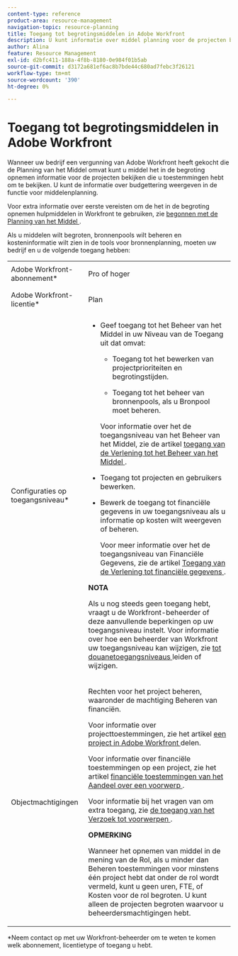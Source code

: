 ```yaml
---
content-type: reference
product-area: resource-management
navigation-topic: resource-planning
title: Toegang tot begrotingsmiddelen in Adobe Workfront
description: U kunt informatie over middel planning voor de projecten bekijken en beheren die u toegang hebt tot mening wanneer u bepaalde montages van het toegangsniveau en de toestemmingen voor uw het werkpunten, gebruikers, baanrollen, en teams hebt.
author: Alina
feature: Resource Management
exl-id: d2bfc411-188a-4f8b-8180-0e984f01b5ab
source-git-commit: d3172a681ef6ac8b7bde44c680ad7febc3f26121
workflow-type: tm+mt
source-wordcount: '390'
ht-degree: 0%

---
```


# Toegang tot begrotingsmiddelen in Adobe Workfront

<!--
<div data-mc-conditions="QuicksilverOrClassic.Draft mode">
<p><b>(LINKED TO PRODUCT</b>: This is also linked to the product, in two different tooltips in the RP:</p>
<p>- the tooltip for the View-only mode of the Budgeted Hours boxes. You gave this link to Vazgen and the team for the tooltip and documented this in this sheet:https://docs.google.com/spreadsheets/d/1zKjNVw_TyfQ474jbY7JorSWTkptMNb5RFCck2IficYs/edit#gid=0</p>
<p>- Also in the tooltip from this issue: https://hub.workfront.com/issue/view?ID=5ca708d00024a39e58b5dbeaceb00939)</p>
<p>This might need to be moved to Resource Management overview and title needs to be changed to "Acces needed to manage resources" when the res manager prerequisite will drop for resource scheduling and the field goes away.</p>
<p>This should be linked from Planning in the Resource Planner - in the Budgeting Resources in the RP area)</p>
</div>
-->

Wanneer uw bedrijf een vergunning van Adobe Workfront heeft gekocht die de Planning van het Middel omvat kunt u middel het in de begroting opnemen informatie voor de projecten bekijken die u toestemmingen hebt om te bekijken. U kunt de informatie over budgettering weergeven in de functie voor middelenplanning.

Voor extra informatie over eerste vereisten om de het in de begroting opnemen hulpmiddelen in Workfront te gebruiken, zie [ begonnen met de Planning van het Middel ](../../resource-mgmt/resource-planning/get-started-resource-planning.md).

Als u middelen wilt begroten, bronnenpools wilt beheren en kosteninformatie wilt zien in de tools voor bronnenplanning, moeten uw bedrijf en u de volgende toegang hebben: 

<table style="table-layout:auto"> 
 <col> 
 <col> 
 <tbody> 
  <tr> 
   <td role="rowheader">Adobe Workfront-abonnement*</td> 
   <td> <p>Pro of hoger</p> </td> 
  </tr> 
  <tr> 
   <td role="rowheader">Adobe Workfront-licentie*</td> 
   <td> <p>Plan </p> </td> 
  </tr> 
  <tr> 
   <td role="rowheader">Configuraties op toegangsniveau*</td> 
   <td> 
    <ul> 
     <li> <p>Geef toegang tot het Beheer van het Middel in uw Niveau van de Toegang uit dat omvat:</p> 
      <ul> 
       <li> <p>Toegang tot het bewerken van projectprioriteiten en begrotingstijden. </p> </li> 
       <li> <p>Toegang tot het beheer van bronnenpools, als u Bronpool moet beheren.</p> </li> 
      </ul> <p>Voor informatie over het de toegangsniveau van het Beheer van het Middel, zie de artikel <a href="../../administration-and-setup/add-users/configure-and-grant-access/grant-access-resource-management.md" class="MCXref xref"> toegang van de Verlening tot het Beheer van het Middel </a>.</p> </li> 
     <li> <p>Toegang tot projecten en gebruikers bewerken. </p> </li> 
     <li> <p> Bewerk de toegang tot financiële gegevens in uw toegangsniveau als u informatie op kosten wilt weergeven of beheren.</p> <p>Voor meer informatie over het de toegangsniveau van Financiële Gegevens, zie de artikel <a href="../../administration-and-setup/add-users/configure-and-grant-access/grant-access-financial.md" class="MCXref xref"> Toegang van de Verlening tot financiële gegevens </a>.</p> </li> 
    </ul>

<p><b> NOTA </b> </p>

<p> Als u nog steeds geen toegang hebt, vraagt u de Workfront-beheerder of deze aanvullende beperkingen op uw toegangsniveau instelt. Voor informatie over hoe een beheerder van Workfront uw toegangsniveau kan wijzigen, zie <a href="../../administration-and-setup/add-users/configure-and-grant-access/create-modify-access-levels.md" class="MCXref xref"> tot douanetoegangsniveaus </a> leiden of wijzigen.</p> </td> 
  </tr> 
  <tr> 
   <td role="rowheader">Objectmachtigingen</td> 
   <td> <p>Rechten voor het project beheren, waaronder de machtiging Beheren van financiën.</p> <p>Voor informatie over projecttoestemmingen, zie het artikel <a href="../../workfront-basics/grant-and-request-access-to-objects/share-a-project.md" class="MCXref xref"> een project in Adobe Workfront </a> delen.</p> <p>Voor informatie over financiële toestemmingen op een project, zie het artikel <a href="../../workfront-basics/grant-and-request-access-to-objects/share-financial-permissions-object.md"><a href="../../workfront-basics/grant-and-request-access-to-objects/share-financial-permissions-object.md" class="MCXref xref"> financiële toestemmingen van het Aandeel over een voorwerp </a></a>.</p> <p>Voor informatie bij het vragen van om extra toegang, zie <a href="../../workfront-basics/grant-and-request-access-to-objects/request-access.md"> de toegang van het Verzoek tot voorwerpen </a>.</p>

<p><b>OPMERKING</b>

Wanneer het opnemen van middel in de mening van de Rol, als u minder dan Beheren toestemmingen voor minstens één project hebt dat onder de rol wordt vermeld, kunt u geen uren, FTE, of Kosten voor de rol begroten. U kunt alleen de projecten begroten waarvoor u beheerdersmachtigingen hebt.</p> </td>
</tr> 
 </tbody> 
</table>

*Neem contact op met uw Workfront-beheerder om te weten te komen welk abonnement, licentietype of toegang u hebt.
